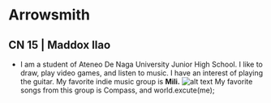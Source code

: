 # Arrowsmith
## CN 15 | Maddox Ilao
- I am a student of Ateneo De Naga University Junior High School. I like to draw, play video games, and listen to music. I have an interest of playing the guitar. My favorite indie music group is **Mili.**
![alt text](Mili+logo_no+back_SQ.png)
My favorite songs from this group is Compass, and world.excute(me);
